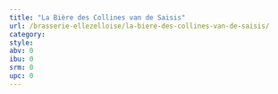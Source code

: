```yaml
---
title: "La Bière des Collines van de Saisis"
url: /brasserie-ellezelloise/la-biere-des-collines-van-de-saisis/
category: 
style: 
abv: 0
ibu: 0
srm: 0
upc: 0
---
```


